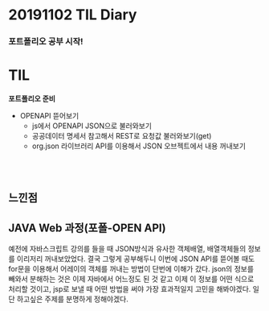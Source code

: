 # 20191102 TIL Diary

 ### 포트폴리오 공부 시작!

# **TIL** <br>

**포트폴리오 준비**
- OPENAPI 뜯어보기
   - js에서 OPENAPI JSON으로 불러와보기
   - 공공데이터 명세서 참고해서 REST로 요청값 불러와보기(get)
   - org.json 라이브러리 API를 이용해서 JSON 오브젝트에서 내용 꺼내보기


<br><br>

## **느낀점** <br>
## JAVA Web 과정(포폴-OPEN API)
예전에 자바스크립트 강의를 들을 때 JSON방식과 유사한 객체배열, 배열객체들의 정보를 이리저리 꺼내보았었다. 결국 그렇게 공부해두니 이번에 JSON API를 뜯어볼 때도 for문을 이용해서 어레이의 객체를 꺼내는 방법이 단번에 이해가 갔다. json의 정보를 빼와서 분해하는 것은 이제 자바에서 어느정도 된 것 같고 이제 이 정보를 어떤 식으로 처리할 것이고, jsp로 보낼 때 어떤 방법을 써야 가장 효과적일지 고민을 해봐야겠다. 일단 하고싶은 주제를 분명하게 정해야겠다.

